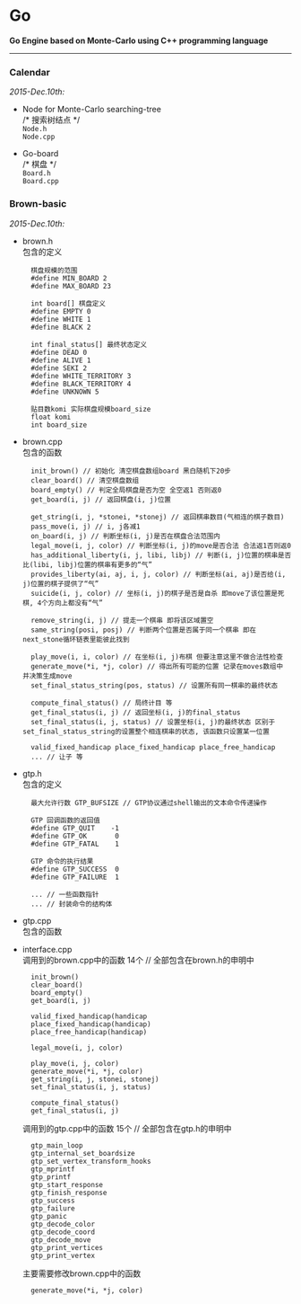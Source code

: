 # Go
**Go Engine based on Monte-Carlo using C++ programming language**

---

### Calendar
*2015-Dec.10th:*  

+ Node for Monte-Carlo searching-tree  
	/* 搜索树结点 */  
	`Node.h`  
	`Node.cpp`  

+ Go-board  
	/* 棋盘 */  
	`Board.h`  
	`Board.cpp`  


### Brown-basic
*2015-Dec.10th:*  

+ brown.h  
	包含的定义  

		棋盘规模的范围  
		#define MIN_BOARD 2  
		#define MAX_BOARD 23  

		int board[] 棋盘定义  
		#define EMPTY 0  
		#define WHITE 1  
		#define BLACK 2  

		int final_status[] 最终状态定义  
		#define DEAD 0  
		#define ALIVE 1  
		#define SEKI 2  
		#define WHITE_TERRITORY 3  
		#define BLACK_TERRITORY 4  
		#define UNKNOWN 5  

		贴目数komi 实际棋盘规模board_size  
		float komi  
		int board_size  

+ brown.cpp  
	包含的函数  

		init_brown() // 初始化 清空棋盘数组board 黑白随机下20步  
		clear_board() // 清空棋盘数组  
		board_empty() // 判定全局棋盘是否为空 全空返1 否则返0  
		get_board(i, j) // 返回棋盘(i, j)位置  

		get_string(i, j, *stonei, *stonej) // 返回棋串数目(气相连的棋子数目)  
		pass_move(i, j) // i, j各减1  
		on_board(i, j) // 判断坐标(i, j)是否在棋盘合法范围内  
		legal_move(i, j, color) // 判断坐标(i, j)的move是否合法 合法返1否则返0  
		has_additional_liberty(i, j, libi, libj) // 判断(i, j)位置的棋串是否比(libi, libj)位置的棋串有更多的“气”  
		provides_liberty(ai, aj, i, j, color) // 判断坐标(ai, aj)是否给(i, j)位置的棋子提供了“气”  
		suicide(i, j, color) // 坐标(i, j)的棋子是否是自杀 即move了该位置是死棋, 4个方向上都没有“气”  

		remove_string(i, j) // 提走一个棋串 即将该区域置空  
		same_string(posi, posj) // 判断两个位置是否属于同一个棋串 即在next_stone循环链表里能彼此找到  
  
		play_move(i, i, color) // 在坐标(i, j)布棋 但要注意这里不做合法性检查  
		generate_move(*i, *j, color) // 得出所有可能的位置 记录在moves数组中 并决策生成move  
		set_final_status_string(pos, status) // 设置所有同一棋串的最终状态  

		compute_final_status() // 局终计目 等
		get_final_status(i, j) // 返回坐标(i, j)的final_status  
		set_final_status(i, j, status) // 设置坐标(i, j)的最终状态 区别于set_final_status_string的设置整个相连棋串的状态, 该函数只设置某一位置  
		
		valid_fixed_handicap place_fixed_handicap place_free_handicap  
		... // 让子 等  

+ gtp.h  
	包含的定义  

		最大允许行数 GTP_BUFSIZE // GTP协议通过shell输出的文本命令传递操作  

		GTP 回调函数的返回值  
		#define GTP_QUIT    -1  
		#define GTP_OK       0  
		#define GTP_FATAL    1  

		GTP 命令的执行结果  
		#define GTP_SUCCESS  0  
		#define GTP_FAILURE  1  

		... // 一些函数指针
		... // 封装命令的结构体

+ gtp.cpp  
	包含的函数  


+ interface.cpp  
	调用到的brown.cpp中的函数 14个 // 全部包含在brown.h的申明中  

		init_brown()  
		clear_board()  
		board_empty()  
		get_board(i, j)  

		valid_fixed_handicap(handicap  
		place_fixed_handicap(handicap)  
		place_free_handicap(handicap)  

		legal_move(i, j, color)  

		play_move(i, j, color)  
		generate_move(*i, *j, color)  
		get_string(i, j, stonei, stonej)  
		set_final_status(i, j, status)  

		compute_final_status()  
		get_final_status(i, j)  

	调用到的gtp.cpp中的函数 15个 // 全部包含在gtp.h的申明中  

		gtp_main_loop  
		gtp_internal_set_boardsize  
		gtp_set_vertex_transform_hooks  
		gtp_mprintf  
		gtp_printf  
		gtp_start_response  
		gtp_finish_response  
		gtp_success  
		gtp_failure  
		gtp_panic  
		gtp_decode_color  
		gtp_decode_coord  
		gtp_decode_move  
		gtp_print_vertices  
		gtp_print_vertex  

	主要需要修改brown.cpp中的函数  

		generate_move(*i, *j, color)  
